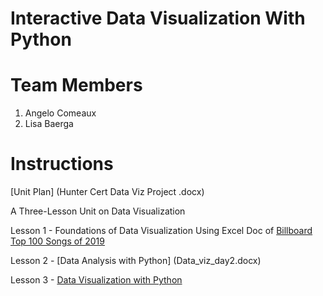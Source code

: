 # Interactive Data Visualization With Python

# Team Members
1. Angelo Comeaux
2. Lisa Baerga


# Instructions
[Unit Plan] (Hunter Cert Data Viz Project .docx)

A Three-Lesson Unit on Data Visualization

Lesson 1 - Foundations of Data Visualization Using Excel Doc of [Billboard Top 100 Songs of 2019](https://github.com/hunter-teacher-cert/summer-2020-topics-project-data_viz/blob/master/Billboad_Top_100_Weekly_2019.csv)

Lesson 2 - [Data Analysis with Python] (Data_viz_day2.docx)

Lesson 3 - [Data Visualization with Python](Data_viz_day3.docx)
